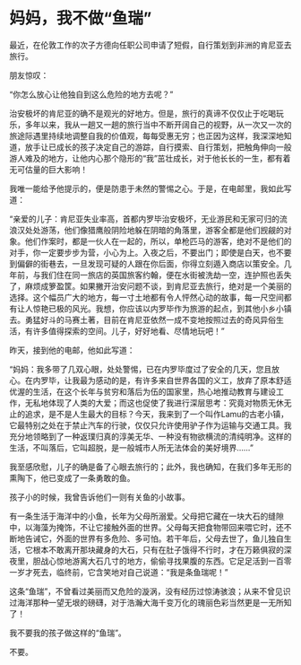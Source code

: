 # 妈妈，我不做“鱼瑞”

最近，在伦敦工作的次子方德向任职公司申请了短假，自行策划到非洲的肯尼亚去旅行。 

朋友惊叹： 

“你怎么放心让他独自到这么危险的地方去呢？” 

治安极坏的肯尼亚的确不是观光的好地方。但是，旅行的真谛不仅仅止于吃喝玩乐，多年以来，我从一趟又一趟的旅行当中不断开阔自己的视野，从一次又一次的旅途际遇里持续地调整自我的价值观，每每受惠无穷；也正因为这样，我深深地知道，放手让已成长的孩子决定自己的游踪，自行摸索、自行策划，把触角伸向一般游人难及的地方，让他内心那个隐形的“我”茁壮成长，对于他长长的一生，都有着无可估量的巨大影响！ 

我唯一能给予他提示的，便是防患于未然的警惕之心。于是，在电邮里，我如此写道： 

“亲爱的儿子：肯尼亚失业率高，首都内罗毕治安极坏，无业游民和无家可归的流浪汉处处游荡，他们像猎鹰般阴险地躲在阴暗的角落里，游客全都是他们觊觎的对象。他们作案时，都是一伙人在一起的，所以，单枪匹马的游客，绝对不是他们的对手，你一定要步步为营，小心为上。入夜之后，不要出门；即使是白天，也不要到偏僻的街巷去，一旦发现可疑的人跟在你后面，你得立刻遁入商店以策安全。几年前，与我们住在同一旅店的英国旅客约翰，便在水街被洗劫一空，连护照也丢失了，麻烦成箩盈筐。如果撇开治安问题不谈，到肯尼亚去旅行，绝对是一个美丽的选择。这个幅员广大的地方，每一寸土地都有令人怦然心动的故事，每一尺空间都有让人惊艳已极的风光。我想，你应该以内罗毕作为旅游的起点，到其他小乡小镇去。勇猛好斗的马赛土著，目前在肯尼亚依然一成不变地按照过去的奇风异俗生活，有许多值得探索的空间。儿子，好好地看、尽情地玩吧！” 

昨天，接到他的电邮，他如此写道： 

“妈妈：我多带了几双心眼，处处警惕，已在内罗毕度过了安全的几天，您且放心。在内罗毕，让我最为感动的是，有许多来自世界各国的义工，放弃了原本舒适优渥的生活，在这个长年与贫穷和落后为伍的国家里，热心地推动教育与建设工作，无私地体现了人类的大爱；而这也促使了我进行深层思考：究竟对物质无休无止的追求，是不是人生最大的目标？今天，我来到了一个叫作Lamu的古老小镇，它最特别之处在于禁止汽车的行驶，仅仅只允许使用驴子作为运输与交通工具。我充分地领略到了一种返璞归真的淳美无华、一种没有物欲横流的清纯明净。这样的生活，不叫落后，它叫超脱，是一般城市人所无法体会的美好境界……” 

我至感欣慰，儿子的确是备了心眼去旅行的；此外，我也确知，在我们多年无形的熏陶下，他已变成了一条勇敢的鱼。 

孩子小的时候，我曾告诉他们一则有关鱼的小故事。 

有一条生活于海洋中的小鱼，长年为父母所溺爱。父母把它藏在一块大石的缝隙中，以海藻为掩饰，不让它接触外面的世界。父母每天把食物带回来喂它时，还不断地告诫它，外面的世界有多危险、多可怕。若干年后，父母去世了，鱼儿独自生活，它根本不敢离开那块藏身的大石，只有在肚子饿得不行时，才在万籁俱寂的深夜里，胆战心惊地游离大石几寸的地方，偷偷寻找果腹的东西。它足足活到一百零一岁才死去，临终前，它含笑地对自己说道：“我是条鱼瑞呢！” 

这条“鱼瑞”，不曾看过美丽而又危险的漩涡，没有经历过惊涛骇浪；从来不曾见识过海洋那种一望无垠的磅礴，对于浩瀚大海千变万化的瑰丽色彩当然更是一无所知了！ 

我不要我的孩子做这样的“鱼瑞”。 

不要。
